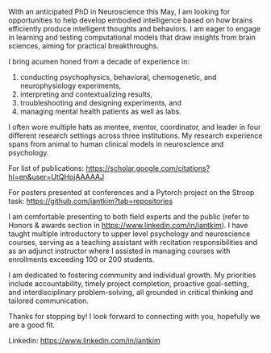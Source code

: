 
With an anticipated PhD in Neuroscience this May, I am looking for opportunities to help develop embodied intelligence based on how brains efficiently produce intelligent thoughts and behaviors. I am eager to engage in learning and testing computational models that draw insights from brain sciences, aiming for practical breakthroughs.

I bring acumen honed from a decade of experience in: 

1) conducting psychophysics, behavioral, chemogenetic, and neurophysiology experiments, 
2) interpreting and contextualizing results, 
3) troubleshooting and designing experiments, and 
4) managing mental health patients as well as labs. 

I often wore multiple hats as mentee, mentor, coordinator, and leader in four different research settings across three institutions. My research experience spans from animal to human clinical models in neuroscience and psychology. 

For list of publications: 
https://scholar.google.com/citations?hl=en&user=UtQHojAAAAAJ 

For posters presented at conferences and a Pytorch project on the Stroop task: 
https://github.com/iantkim?tab=repositories

I am comfortable presenting to both field experts and the public (refer to Honors & awards section in https://www.linkedin.com/in/iantkim). I have taught multiple introductory to upper level psychology and neuroscience courses, serving as a teaching assistant with recitation responsibilities and as an adjunct instructor where I assisted in managing courses with enrollments exceeding 100 or 200 students. 

I am dedicated to fostering community and individual growth. My priorities include accountability, timely project completion, proactive goal-setting, and interdisciplinary problem-solving, all grounded in critical thinking and tailored communication.

Thanks for stopping by! I look forward to connecting with you, hopefully we are a good fit.

Linkedin: https://www.linkedin.com/in/iantkim
<br />




